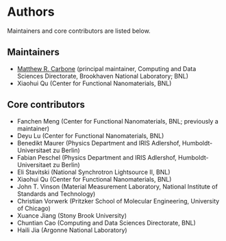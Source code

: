 # Authors
Maintainers and core contributors are listed below.

## Maintainers


<!--maintainers-start-->
- [Matthew R. Carbone](https://matthewcarbone.dev/) (principal maintainer, Computing and Data Sciences Directorate, Brookhaven National Laboratory; BNL)
- Xiaohui Qu (Center for Functional Nanomaterials, BNL)
<!--maintainers-end-->

## Core contributors

<!--contributors-start-->
- Fanchen Meng (Center for Functional Nanomaterials, BNL; previously a maintainer)
- Deyu Lu (Center for Functional Nanomaterials, BNL)
- Benedikt Maurer (Physics Department and IRIS Adlershof, Humboldt-Universitaet zu Berlin)
- Fabian Peschel (Physics Department and IRIS Adlershof, Humboldt-Universitaet zu Berlin)
- Eli Stavitski (National Synchrotron Lightsource II, BNL)
- Xiaohui Qu (Center for Functional Nanomaterials, BNL)
- John T. Vinson (Material Measurement Laboratory, National Institute of Standards and Technology)
- Christian Vorwerk (Pritzker School of Molecular Engineering, University of Chicago)
- Xuance Jiang (Stony Brook University)
- Chuntian Cao (Computing and Data Sciences Directorate, BNL)
- Haili Jia (Argonne National Laboratory)
<!--contributors-end-->
